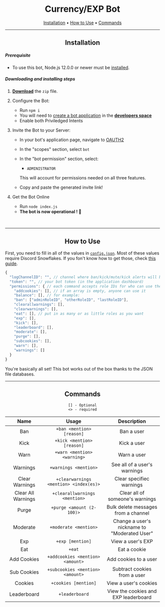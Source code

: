 <div align="center">

# Currency/EXP Bot

[Installation](#Installation) • [How to Use](#How-to-Use) • [Commands](#Commands)

---

## Installation

</div>

##### Prerequisite

- To use this bot, Node.js 12.0.0 or newer must be [installed](https://nodejs.org/en/download/).

##### Downloading and installing steps

1.  **[Download](https://github.com/jay1934/EXP-Bot/archive/main.zip)** the `zip` file.

2.  Configure the Bot:

    - Run `npm i`
    - You will need to [create a bot application](https://discordjs.guide/preparations/setting-up-a-bot-application.html#creating-your-bot) in the **[developers space](https://discordapp.com/developers/applications/me)**
    - Enable both Priviledged Intents

3.  Invite the Bot to your Server:

    - In your bot's application page, navigate to [OAUTH2](https://discord.com/developers/applications/771430839250059274/oauth2)
    - In the "scopes" section, select `bot`
    - In the "bot permission" section, select:

      - `ADMINISTRATOR`

      This will account for permissions needed on all three features.

    - Copy and paste the generated invite link!

4.  Get the Bot Online
    - Run `node index.js`
    - **The bot is now operational ! 🎉**

<br>

---

<div align="center">

## How to Use

</div>

First, you need to fill in all of the values in [`config.json`](/config.json). Most of these values require Discord Snowflakes. If you fon't know how to get those, check [this guide](https://support.discord.com/hc/en-us/articles/206346498-Where-can-I-find-my-User-Server-Message-ID-).

```js
{
  "logChannelID": "", // channel where ban/kick/mute/kick alerts will be sent
  "token": "", // your bot token (in the application dashboard)
  "permissions": { // each command accepts role IDs for who can use them
    "addcookies": [], // if an array is empty, anyone can use it
    "balance": [], // for example:
    "ban": ["adminRoleID", "otherRoleID", "lastRoleID"],
    "clearallwarnings": [],
    "clearwarnings": [],
    "eat": [], // put in as many or as little roles as you want
    "exp": [],
    "kick": [],
    "leaderboard": [],
    "moderate": [],
    "purge": [],
    "subcookies": [],
    "warn": [],
    "warnings": []
  }
}
```

You're basically all set! This bot works out of the box thanks to the JSON file databases.

---

<div align="center">

## Commands

```
[] - Optional
<> - required
```

|        Name        |                 Usage                  |                 Description                  |
| :----------------: | :------------------------------------: | :------------------------------------------: |
|        Ban         |       `+ban <mention> [reason]`        |                  Ban a user                  |
|        Kick        |       `+kick <mention> [reason]`       |                 Kick a user                  |
|        Warn        |      `+warn <mention> <warning>`       |                 Warn a user                  |
|      Warnings      |         `+warnings <mention>`          |         See all of a user's warnings         |
|   Clear Warnings   | `+clearwarnings <mention> <index(es)>` |           Clear specifiec warnings           |
| Clear All Warnings |     `+clearallwarnings <mention>`      |       Clear all of someone's warnings        |
|       Purge        |       `+purge <amount (2-100)>`        |     Bulk delete messages from a channel      |
|      Moderate      |         `+moderate <mention>`          | Change a user's nickname to "Moderated User" |
|        Exp         |            `+exp [mention]`            |              View a user's EXP               |
|        Eat         |                 `+eat`                 |                 Eat a cookie                 |
|    Add Cookies     |    `+addcookies <mention> <amount>`    |            Add cookies to a user             |
|    Sub Cookies     |    `+subcookies <mention> <amount>`    |         Subtract cookies from a user         |
|      Cookies       |          `+cookies [mention]`          |            View a user's cookies             |
|    Leaderboard     |             `+leaderboard`             |     View the cookies and EXP leaderboard     |

</div>

